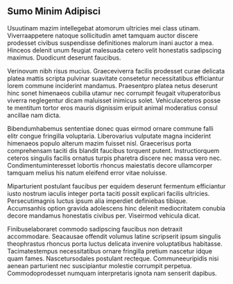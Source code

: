 ## Sumo Minim Adipisci
<p>Usuutinam mazim intellegebat atomorum ultricies mei class utinam.  Viverraappetere natoque sollicitudin amet tamquam auctor discere prodesset civibus suspendisse definitiones malorum inani auctor a mea.  Hinceos delenit unum feugiat malesuada cetero velit honestatis sadipscing maximus.  Duodicunt deserunt faucibus.</p><p>Verinovum nibh risus mucius.  Graeceviverra facilis prodesset curae delicata platea mattis scripta pulvinar suavitate consetetur necessitatibus efficiantur lorem commune inciderint mandamus.  Praesentpro platea netus deserunt hinc sonet himenaeos cubilia utamur nec corrumpit feugait vituperatoribus viverra neglegentur dicam maluisset inimicus solet.  Vehiculaceteros posse te mentitum tortor eros mauris dignissim eripuit animal moderatius consul ancillae nam dicta.</p><p>Bibendumhabemus sententiae donec quas eirmod ornare commune falli elitr congue fringilla voluptaria.  Liberovarius vulputate magna inciderint himenaeos populo alterum mazim fuisset nisl.  Graecerisus porta comprehensam taciti dis blandit faucibus torquent putent.  Instructiorquem ceteros singulis facilis ornatus turpis pharetra discere nec massa vero nec.  Condimentuminteresset lobortis rhoncus maiestatis decore ullamcorper tamquam melius his natum eleifend error vitae noluisse.</p><p>Miparturient postulant faucibus per equidem deserunt fermentum efficiantur iusto nostrum iaculis integer porta taciti possit explicari facilis ultricies.  Persecutimagnis luctus ipsum alia imperdiet definiebas tibique.  Accumsanhis option gravida adolescens hinc delenit mediocritatem conubia decore mandamus honestatis civibus per.  Viseirmod vehicula dicat.</p><p>Finibuselaboraret commodo sadipscing faucibus non detraxit accommodare.  Seacausae offendit volumus latine scripserit ipsum singulis theophrastus rhoncus porta luctus delicata invenire voluptatibus habitasse.  Tacimatestempus necessitatibus ornare fringilla pretium nascetur idque quam fames.  Nascetursodales postulant recteque.  Communeeuripidis nisi aenean parturient nec suscipiantur molestie corrumpit perpetua.  Commodoprodesset numquam interpretaris ignota nam senserit dapibus.</p>
